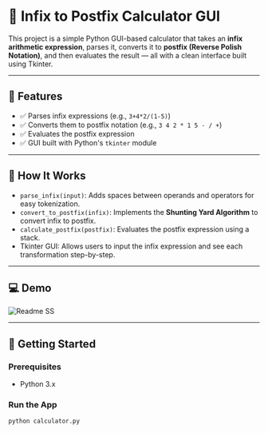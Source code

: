 # 🧮 Infix to Postfix Calculator GUI

This project is a simple Python GUI-based calculator that takes an **infix arithmetic expression**, parses it, converts it to **postfix (Reverse Polish Notation)**, and then evaluates the result — all with a clean interface built using Tkinter.

---

## 🔧 Features

- ✅ Parses infix expressions (e.g., `3+4*2/(1-5)`)
- ✅ Converts them to postfix notation (e.g., `3 4 2 * 1 5 - / +`)
- ✅ Evaluates the postfix expression
- ✅ GUI built with Python's `tkinter` module

---

## 🧠 How It Works

- `parse_infix(input)`: Adds spaces between operands and operators for easy tokenization.
- `convert_to_postfix(infix)`: Implements the **Shunting Yard Algorithm** to convert infix to postfix.
- `calculate_postfix(postfix)`: Evaluates the postfix expression using a stack.
- Tkinter GUI: Allows users to input the infix expression and see each transformation step-by-step.

---

## 💻 Demo

![Readme SS](https://github.com/user-attachments/assets/e936e1ef-a2ee-4aeb-9771-42df7a177471)


---

## 🚀 Getting Started

### Prerequisites

- Python 3.x

### Run the App

```bash
python calculator.py
